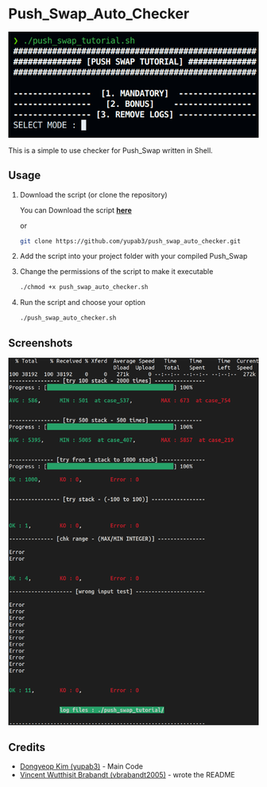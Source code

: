 # Push_Swap_Auto_Checker

![Push_Swap_Auto_Checker](screenshots/Push_Swap_Auto_Checker.png)

This is a simple to use checker for Push_Swap written in Shell.

## Usage

1. Download the script (or clone the repository)

    You can Download the script [**here**](https://github.com/yupab3/push_swap_auto_checker/blob/master/push_swap_tutorial.sh)

    or

    ```bash
   git clone https://github.com/yupab3/push_swap_auto_checker.git
    ```

2. Add the script into your project folder with your compiled Push_Swap
3. Change the permissions of the script to make it executable

    ```bash
   ./chmod +x push_swap_auto_checker.sh
    ```

4. Run the script and choose your option

    ```bash
   ./push_swap_auto_checker.sh
    ```

## Screenshots

![Push_Swap_Auto_Checker-2](screenshots/image.png)

## Credits

- [Dongyeop Kim (yupab3)](https://github.com/yupab3) - Main Code
- [Vincent Wutthisit Brabandt (vbrabandt2005)](https://github.com/vbrabandt2005) - wrote the README
